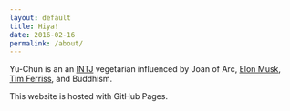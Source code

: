 ```yaml
---
layout: default
title: Hiya!
date: 2016-02-16
permalink: /about/
---
```


Yu-Chun is an an [INTJ](http://typelogic.com/intj.html) vegetarian influenced by Joan of Arc, [Elon Musk](https://twitter.com/elonmusk), [Tim Ferriss](https://tim.blog/), and Buddhism.

This website is hosted with GitHub Pages.
